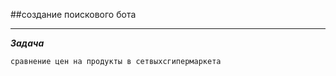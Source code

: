 ##создание поискового бота 
***
***Задача***
        
    сравнение цен на продукты в сетвыхсгипермаркета 
